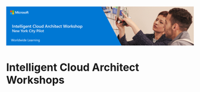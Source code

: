 ![Intelligent Cloud Architect Workshops ](Media/workshop-banner.png)
# Intelligent Cloud Architect Workshops  


